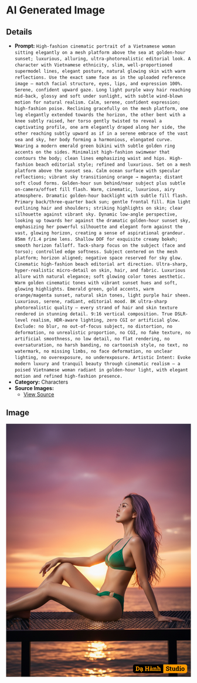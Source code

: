 # AI Generated Image

## Details
- **Prompt:** `High-fashion cinematic portrait of a Vietnamese woman sitting elegantly on a mesh platform above the sea at golden-hour sunset; luxurious, alluring, ultra-photorealistic editorial look.
A character with Vietnamese ethnicity, slim, well-proportioned supermodel lines, elegant posture, natural glowing skin with warm reflections. Use the exact same face as in the uploaded reference image — match facial structure, eyes, lips, and expression 100%. Serene, confident upward gaze. Long light purple wavy hair reaching mid-back, glossy and soft under sunlight, with subtle wind-blown motion for natural realism. Calm, serene, confident expression; high-fashion poise. Reclining gracefully on the mesh platform, one leg elegantly extended towards the horizon, the other bent with a knee subtly raised, her torso gently twisted to reveal a captivating profile, one arm elegantly draped along her side, the other reaching subtly upward as if in a serene embrace of the vast sea and sky, her body forming a harmonious, elongated curve.
Wearing a modern emerald green bikini with subtle golden ring accents on the sides. Minimalist high-fashion swimwear that contours the body; clean lines emphasizing waist and hips. High-fashion beach editorial style; refined and luxurious.
Set on a mesh platform above the sunset sea. Calm ocean surface with specular reflections; vibrant sky transitioning orange → magenta; distant soft cloud forms. Golden-hour sun behind/near subject plus subtle on-camera/offset fill flash. Warm, cinematic, luxurious, airy atmosphere.
Dramatic golden-hour backlight with subtle fill flash. Primary back/three-quarter back sun; gentle frontal fill. Rim light outlining hair and shoulders; striking highlights on skin; clear silhouette against vibrant sky.
Dynamic low-angle perspective, looking up towards her against the dramatic golden-hour sunset sky, emphasizing her powerful silhouette and elegant form against the vast, glowing horizon, creating a sense of aspirational grandeur. 85mm f/1.4 prime lens. Shallow DOF for exquisite creamy bokeh; smooth horizon falloff. Tack-sharp focus on the subject (face and torso); controlled edge softness. Subject centered on the mesh platform; horizon aligned; negative space reserved for sky glow.
Cinematic high-fashion beach editorial art direction. Ultra-sharp, hyper-realistic micro-detail on skin, hair, and fabric. Luxurious allure with natural elegance; soft glowing color tones aesthetic. Warm golden cinematic tones with vibrant sunset hues and soft, glowing highlights.
Emerald green, gold accents, warm orange/magenta sunset, natural skin tones, light purple hair sheen. Luxurious, serene, radiant, editorial mood.
8K ultra-sharp photorealistic quality — every strand of hair and skin texture rendered in stunning detail. 9:16 vertical composition. True DSLR-level realism, HDR-aware lighting, zero CGI or artificial glow.
Exclude: no blur, no out-of-focus subject, no distortion, no deformation, no unrealistic proportion, no CGI, no fake texture, no artificial smoothness, no low detail, no flat rendering, no oversaturation, no harsh banding, no cartoonish style, no text, no watermark, no missing limbs, no face deformation, no unclear lighting, no overexposure, no underexposure.
Artistic Intent: Evoke modern luxury and tranquil beauty through cinematic realism — a poised Vietnamese woman radiant in golden-hour light, with elegant motion and refined high-fashion presence.`
- **Category:** Characters
- **Source Images:**
  - [View Source](https://raw.githubusercontent.com/lenzcomvth/Somethings/main/Models/Female/Female3.jpg)

## Image
![AI Generated Image](./image-2025-10-20T09-18-51-039Z-w2hj1.png)